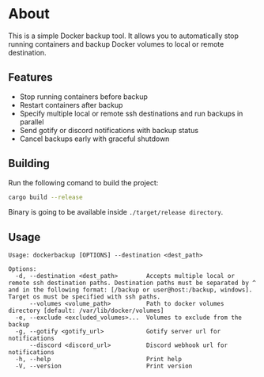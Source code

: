 # About

This is a simple Docker backup tool. It allows you to automatically stop running containers and backup Docker volumes to local or remote destination.

## Features

- Stop running containers before backup
- Restart containers after backup
- Specify multiple local or remote ssh destinations and run backups in parallel 
- Send gotify or discord notifications with backup status
- Cancel backups early with graceful shutdown

## Building
Run the following comand to build the project:
```bash
cargo build --release
```
Binary is going to be available inside `./target/release directory`.

## Usage

```
Usage: dockerbackup [OPTIONS] --destination <dest_path>

Options:
  -d, --destination <dest_path>        Accepts multiple local or remote ssh destination paths. Destination paths must be separated by ^ and in the following format: [/backup or user@host:/backup, windows]. Target os must be specified with ssh paths.
      --volumes <volume_path>          Path to docker volumes directory [default: /var/lib/docker/volumes]
  -e, --exclude <excluded_volumes>...  Volumes to exclude from the backup
  -g, --gotify <gotify_url>            Gotify server url for notifications
      --discord <discord_url>          Discord webhook url for notifications
  -h, --help                           Print help
  -V, --version                        Print version
```
